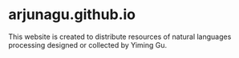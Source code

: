 # arjunagu.github.io


This website is created to distribute resources of natural languages processing designed or collected by Yiming Gu.
